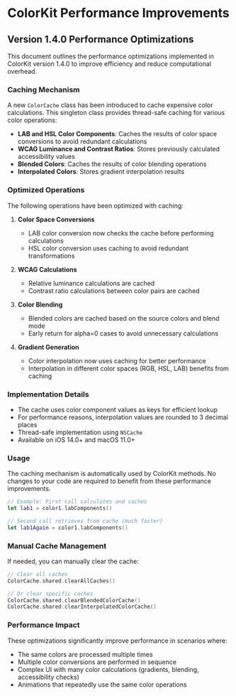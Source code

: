 # ColorKit Performance Improvements

## Version 1.4.0 Performance Optimizations

This document outlines the performance optimizations implemented in ColorKit version 1.4.0 to improve efficiency and reduce computational overhead.

### Caching Mechanism

A new `ColorCache` class has been introduced to cache expensive color calculations. This singleton class provides thread-safe caching for various color operations:

- **LAB and HSL Color Components**: Caches the results of color space conversions to avoid redundant calculations
- **WCAG Luminance and Contrast Ratios**: Stores previously calculated accessibility values
- **Blended Colors**: Caches the results of color blending operations
- **Interpolated Colors**: Stores gradient interpolation results

### Optimized Operations

The following operations have been optimized with caching:

1. **Color Space Conversions**
   - LAB color conversion now checks the cache before performing calculations
   - HSL color conversion uses caching to avoid redundant transformations

2. **WCAG Calculations**
   - Relative luminance calculations are cached
   - Contrast ratio calculations between color pairs are cached

3. **Color Blending**
   - Blended colors are cached based on the source colors and blend mode
   - Early return for alpha=0 cases to avoid unnecessary calculations

4. **Gradient Generation**
   - Color interpolation now uses caching for better performance
   - Interpolation in different color spaces (RGB, HSL, LAB) benefits from caching

### Implementation Details

- The cache uses color component values as keys for efficient lookup
- For performance reasons, interpolation values are rounded to 3 decimal places
- Thread-safe implementation using `NSCache`
- Available on iOS 14.0+ and macOS 11.0+

### Usage

The caching mechanism is automatically used by ColorKit methods. No changes to your code are required to benefit from these performance improvements.

```swift
// Example: First call calculates and caches
let lab1 = color1.labComponents()

// Second call retrieves from cache (much faster)
let lab1Again = color1.labComponents()
```

### Manual Cache Management

If needed, you can manually clear the cache:

```swift
// Clear all caches
ColorCache.shared.clearAllCaches()

// Or clear specific caches
ColorCache.shared.clearBlendedColorCache()
ColorCache.shared.clearInterpolatedColorCache()
```

### Performance Impact

These optimizations significantly improve performance in scenarios where:

- The same colors are processed multiple times
- Multiple color conversions are performed in sequence
- Complex UI with many color calculations (gradients, blending, accessibility checks)
- Animations that repeatedly use the same color operations 